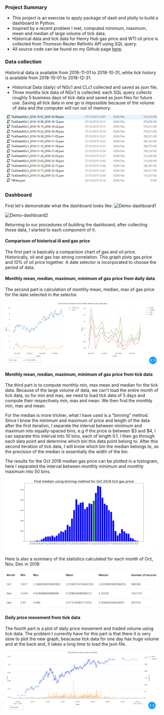 
### Project Summary

* This project is an exercise to apply package of dash and plotly to build a dashboard in Python. 
* Inspired by a recent problem I met, computed minimum, maximum, mean and median of large volume of tick data.
* Historical data and tick data for Henry Hub gas price and WTI oil price is collected from Thomson Reuter Refinitiv API using SQL query.
* All source code can be found on my Github page [here](https://github.com/sikunzzz/Python-Dashboard).

### Data collection 
Historical data is available from 2016-11-01 to 2018-10-31, while tick history is available from 2018-10-01 to 2018-12-31.

* Historical Data (daily) of NGc1 and CLc1 collected and saved as json file.
* Three months tick data of NGc1 is collected: each SQL query collects roughly 5 business days of tick data and saved as json files for future use. Saving all tick data in one go is impossible because of the volume of data and the computer will run out of memory.

![data-list](/images/json-list.PNG)

### Dashboard
First let's demonstrate what the dashboard looks like:
![Demo-dashboard1](https://j.gifs.com/XLp3Ao.gif)

![Demo-dashboard2](https://j.gifs.com/6XKk7z.gif)

Returning to our procedures of building the dashboard, after collecting those data, I started to each component of it.

#### Comparison of historical iil and gas price
The first part is basically a comparison chart of gas and oil price. Historically, oil and gas has strong correlation. This graph plots gas price and 13% of oil price together. A date selector is incorporated to choose the period of data.

#### Monthly mean, median, maximum, minimum of gas price from daily data
The second part is calculation of monthly mean, median, max of gas price for the date selected in the selector.

![hist-gas](/images/historical-gas.PNG)

#### Monthly mean, median, maximum, minimum of gas price from tick data
The third part is to compute monthly min, max mean and median for the tick data. Because of the large volume of data, we can't load the entire month of tick data, so for min and max, we need to load tick data of 5 days and compute their respectively min, max and mean. We then find the monthly min, max and mean. 

For the median is more trickier, what I have used is a "binning" method. Since I know the minimum and maximum of price and length of the data after the first iteration, I separate the interval between minimum and maximum into equally-spaced bins, e.g if the price is between $3 and $4, I can separate this interval into 10 bins, each of length 0.1. I then go through each data point and determine which bin this data point belong to. After this second iteration of tick data, I will know which bin the median belongs to, so the precision of the median is essentially the width of the bin.

The results for the Oct 2018 median gas price can be plotted in a histogram, here I separated the interval between monthly minimum and monthly maximum into 50 bins.
![median-tick](/images/oct-median.PNG)

Here is also a summary of the statistics calculated for each month of Oct, Nov, Dec in 2018:

![summary-stat](/images/summary-stats.PNG)


#### Daily price movement from tick data
The fourth part is a plot of daily price movement and traded volume using tick data. The problem I currently have for this part is that there it is very slow to plot the new graph, beacause tick data for one day has huge volume and at the back end, it takes a long time to load the json file.

![tick-gas](/images/tick-gas.PNG)



